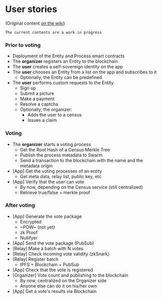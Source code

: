 # User stories

(Original content [on the wiki](https://github.com/vocdoni/docs/wiki/MVP-v1#user-stories))

`The current contents are a work in progress`

### Prior to voting

- Deployment of the Entity and Process smart contracts
- The **organizer** registers an Entity to the blockchain
- The **user** creates a self-sovereign identity on the app
- The **user** chooses an Entity from a list on the app and subscribes to it
	- Optionally, the Entity can be predefined
- The **user** performs custom requests to the Entity
	- Sign up
	- Submit a picture
	- Make a payment
	- Resolve a captcha
	- Optionally, the organizer:
		- Adds the user to a census
		- Issues a claim

### Voting

- The **organizer** starts a voting process
	- Get the Root Hash of a Census Merkle Tree
	<!-- - Publish the Merkle Tree to Swarm -->
	- Publish the process metadata to Swarm
	- Send a transaction to the blockchain with the name and the metadata origin
- [App] Get the voting processes of an entity
	- Get meta data, relay list, public key, etc
- [App] Verify that the user can vote
	- By now, depending on the Census service (still centralized)
	- Retrieve true/false + merkle proof
  
### After voting

- [App] Generate the vote package
	- Encrypted
	- ~POW~ (not yet)
	- zk Proof
	- Nullifyer
- [App] Send the vote package (PubSub)
- [Relay] Make a batch with N votes
- [Relay] Check incoming vote validity (zkSnark)
- [Relay] Register batch
	- IPFS + Blockchain + PubSub
- [App] Check that the vote is registered
- [Organizer] Vote count and publishing to the blockchain
	- By now, centralized on the Organizer side
	- Anyone else can do it on his/her own
- [App] Get a vote's results via Blockchain
